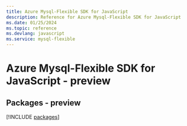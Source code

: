 ```yaml
---
title: Azure Mysql-Flexible SDK for JavaScript
description: Reference for Azure Mysql-Flexible SDK for JavaScript
ms.date: 01/25/2024
ms.topic: reference
ms.devlang: javascript
ms.service: mysql-flexible
---
```

# Azure Mysql-Flexible SDK for JavaScript - preview
## Packages - preview
[!INCLUDE [packages](mysql-flexible-index.md)]